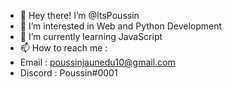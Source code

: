 - 👋 Hey there! I’m @ItsPoussin
- 👀 I’m interested in Web and Python Development
- 🌱 I’m currently learning JavaScript
- 📫 How to reach me :
- Email : poussinjaunedu10@gmail.com
- Discord : Poussin#0001

<!---
ItsPoussin/ItsPoussin is a ✨ special ✨ repository because its `README.md` (this file) appears on your GitHub profile.
You can click the Preview link to take a look at your changes.
--->
